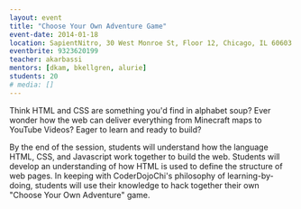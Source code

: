 ```yaml
---
layout: event
title: "Choose Your Own Adventure Game"
event-date: 2014-01-18
location: SapientNitro, 30 West Monroe St, Floor 12, Chicago, IL 60603
eventbrite: 9323620199
teacher: akarbassi
mentors: [dkam, bkellgren, alurie]
students: 20
# media: []
---
```


Think HTML and CSS are something you'd find in alphabet soup? Ever wonder how the web can deliver everything from Minecraft maps to YouTube Videos? Eager to learn and ready to build?

By the end of the session, students will understand how the language HTML, CSS, and Javascript work together to build the web. Students will develop an understanding of how HTML is used to define the structure of web pages. In keeping with CoderDojoChi's philosophy of learning-by-doing, students will use their knowledge to hack together their own "Choose Your Own Adventure" game.
